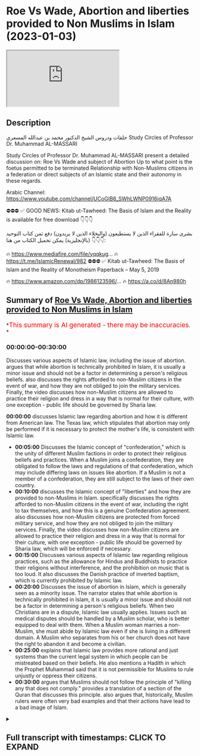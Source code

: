 # Roe Vs Wade, Abortion and liberties provided to Non Muslims in Islam (2023-01-03)

<iframe loading='lazy' allow='autoplay' src='https://www.youtube.com/embed/ExrE8ICNhSE'></iframe>

## Description

حلقات ودروس الشيخ الدكتور محمد بن عبدالله المسعري
Study Circles of Professor Dr. Muhammad AL-MASSARI

Study Circles of Professor Dr. Muhammad AL-MASSARI present a detailed discussion on:
Roe Vs Wade and subject of Abortion
Up to what point is the foetus permitted to be terminated
Relationship with Non-Muslims citizens in a federation or direct subjects of an Islamic state and their autonomy in these regards.

Arabic Channel:
<https://www.youtube.com/channel/UCoGIB6_SWhLWNP0916iqA7A>

⛔️⛔️⛔️
✅ GOOD NEWS: Kitab ut-Tawheed: The Basis of Islam and the Reality is available for free download  👇👇👇

بشرى سارة للفقراء الذين لا يستطيعون (والبخلاء الذين لا يريدون) دفع ثمن كتاب التوحيد (بالإنجليزية)
يمكن تحمبل الكتاب من هنا 👇👇👇:

🔥 <https://www.mediafire.com/file/yqqkug>...
🔥 <https://t.me/IslamicRenewal/982>
⛔️⛔️⛔️
✅ Kitab ut-Tawheed: The Basis of Islam and the Reality of Monotheism Paperback – May 5, 2019

🔥 <https://www.amazon.com/dp/1986123596/>...
🔥 <https://a.co/d/8An980h>

## Summary of [Roe Vs Wade, Abortion and liberties provided to Non Muslims in Islam](https://www.youtube.com/watch?v=ExrE8ICNhSE)

\*<span style="color:red; font-size:125%">This summary is AI generated - there may be inaccuracies</span>. \*

### <a onclick="modifyYTiframeseektime('0')">00:00:00-00:30:00</a>

Discusses various aspects of Islamic law, including the issue of abortion.  argues that while abortion is technically prohibited in Islam, it is usually a minor issue and should not be a factor in determining a person's religious beliefs.  also discusses the rights afforded to non-Muslim citizens in the event of war, and how they are not obliged to join the military services. Finally, the video discusses how non-Muslim citizens are allowed to practice their religion and dress in a way that is normal for their culture, with one exception - public life should be governed by Sharia law.

**<a onclick="modifyYTiframeseektime('0')">00:00:00</a>** discusses Islamic law regarding abortion and how it is different from American law. The Texas law, which stipulates that abortion may only be performed if it is necessary to protect the mother's life, is consistent with Islamic law.

*   **<a onclick="modifyYTiframeseektime('300')">00:05:00</a>** Discusses the Islamic concept of "confederation," which is the unity of different Muslim factions in order to protect their religious beliefs and practices. When a Muslim joins a confederation, they are obligated to follow the laws and regulations of that confederation, which may include differing laws on issues like abortion. If a Muslim is not a member of a confederation, they are still subject to the laws of their own country.
*   **<a onclick="modifyYTiframeseektime('600')">00:10:00</a>** discusses the Islamic concept of "liberties" and how they are provided to non-Muslims in Islam.  specifically discusses the rights afforded to non-Muslim citizens in the event of war, including the right to tax themselves, and how this is a genuine Confederation agreement.  also discusses how non-Muslim citizens are protected from forced military service, and how they are not obliged to join the military services. Finally, the video discusses how non-Muslim citizens are allowed to practice their religion and dress in a way that is normal for their culture, with one exception - public life should be governed by Sharia law, which will be enforced if necessary.
*   **<a onclick="modifyYTiframeseektime('900')">00:15:00</a>** Discusses various aspects of Islamic law regarding religious practices, such as the allowance for Hindus and Buddhists to practice their religions without interference, and the prohibition on music that is too loud. It also discusses the Danish practice of inverted baptism, which is currently prohibited by Islamic law.
*   **<a onclick="modifyYTiframeseektime('1200')">00:20:00</a>** Discusses the issue of abortion in Islam, which is generally seen as a minority issue. The narrator states that while abortion is technically prohibited in Islam, it is usually a minor issue and should not be a factor in determining a person's religious beliefs. When two Christians are in a dispute, Islamic law usually applies. Issues such as medical disputes should be handled by a Muslim scholar, who is better equipped to deal with them. When a Muslim woman marries a non-Muslim, she must abide by Islamic law even if she is living in a different domain. A Muslim who separates from his or her church does not have the right to abandon it and become a civilian.
*   **<a onclick="modifyYTiframeseektime('1500')">00:25:00</a>** explains that Islamic law provides more rational and just systems than the current legal system in which people can be mistreated based on their beliefs. He also mentions a Hadith in which the Prophet Muhammad said that it is not permissible for Muslims to rule unjustly or oppress their citizens.
*   **<a onclick="modifyYTiframeseektime('1800')">00:30:00</a>** argues that Muslims should not follow the principle of "killing any that does not comply."  provides a translation of a section of the Quran that discusses this principle.  also argues that, historically, Muslim rulers were often very bad examples and that their actions have lead to a bad image of Islam.

<details><summary><h2>Full transcript with timestamps: CLICK TO EXPAND</h2></summary>

<a onclick="modifyYTiframeseektime('0')">0:00:00</a> Music\ <a onclick="modifyYTiframeseektime('2')">0:00:02</a> foreign\ <a onclick="modifyYTiframeseektime('6')">0:00:06</a> Music\ <a onclick="modifyYTiframeseektime('24')">0:00:24</a> thing around abortion and in America\ <a onclick="modifyYTiframeseektime('27')">0:00:27</a> some states have kind of like where\ <a onclick="modifyYTiframeseektime('29')">0:00:29</a> where some states have bad abortion they\ <a onclick="modifyYTiframeseektime('31')">0:00:31</a> allow people to travel to other states\ <a onclick="modifyYTiframeseektime('33')">0:00:33</a> to get the abortion they've blocked that\ <a onclick="modifyYTiframeseektime('35')">0:00:35</a> now and then that's triggered some kind\ <a onclick="modifyYTiframeseektime('37')">0:00:37</a> of discussion so it's one person I can't\ <a onclick="modifyYTiframeseektime('39')">0:00:39</a> remember the name what some female\ <a onclick="modifyYTiframeseektime('40')">0:00:40</a> scholar was made a tweet about it and\ <a onclick="modifyYTiframeseektime('43')">0:00:43</a> then one of these jobs started\ <a onclick="modifyYTiframeseektime('44')">0:00:44</a> commenting you know like\ <a onclick="modifyYTiframeseektime('46')">0:00:46</a> it's basically yeah\ <a onclick="modifyYTiframeseektime('49')">0:00:49</a> well you know they have no guidance so\ <a onclick="modifyYTiframeseektime('52')">0:00:52</a> they they will go back and forth without\ <a onclick="modifyYTiframeseektime('54')">0:00:54</a> any any clear guidance but we have the\ <a onclick="modifyYTiframeseektime('56')">0:00:56</a> clear guidance is that obviously\ <a onclick="modifyYTiframeseektime('59')">0:00:59</a> about the flowing the spirit and 40 41\ <a onclick="modifyYTiframeseektime('63')">0:01:03</a> 42 regarding also values of 40 40 40 is\ <a onclick="modifyYTiframeseektime('66')">0:01:06</a> as faulty it's not correct Hadith but\ <a onclick="modifyYTiframeseektime('70')">0:01:10</a> through the tools is more selected the\ <a onclick="modifyYTiframeseektime('71')">0:01:11</a> narrator did not memorize properly so\ <a onclick="modifyYTiframeseektime('73')">0:01:13</a> it's 40 41 42 six weeks exactly like\ <a onclick="modifyYTiframeseektime('76')">0:01:16</a> what Texas has and this fits well with\ <a onclick="modifyYTiframeseektime('79')">0:01:19</a> the with the Texas analysis based on the\ <a onclick="modifyYTiframeseektime('83')">0:01:23</a> beginning of the heartbeat\ <a onclick="modifyYTiframeseektime('84')">0:01:24</a> and this example it is a protected life\ <a onclick="modifyYTiframeseektime('87')">0:01:27</a> and that cannot be aborted except in the\ <a onclick="modifyYTiframeseektime('89')">0:01:29</a> case of necessity\ <a onclick="modifyYTiframeseektime('91')">0:01:31</a> so that's it\ <a onclick="modifyYTiframeseektime('92')">0:01:32</a> so the Texas law seems to be very\ <a onclick="modifyYTiframeseektime('95')">0:01:35</a> consistent\ <a onclick="modifyYTiframeseektime('97')">0:01:37</a> and but the the guys there go by by\ <a onclick="modifyYTiframeseektime('100')">0:01:40</a> medical\ <a onclick="modifyYTiframeseektime('101')">0:01:41</a> issues philosophical issues which are\ <a onclick="modifyYTiframeseektime('104')">0:01:44</a> not Qatari we go alhamdulillah by the\ <a onclick="modifyYTiframeseektime('106')">0:01:46</a> Hadith which is\ <a onclick="modifyYTiframeseektime('108')">0:01:48</a> yeah that's it so somebody was to object\ <a onclick="modifyYTiframeseektime('111')">0:01:51</a> to for example in this law itself which\ <a onclick="modifyYTiframeseektime('114')">0:01:54</a> so if the Texas law stipulates six wings\ <a onclick="modifyYTiframeseektime('117')">0:01:57</a> yeah and then somebody says no it's just\ <a onclick="modifyYTiframeseektime('119')">0:01:59</a> blank it's a woman's choice at whatever\ <a onclick="modifyYTiframeseektime('121')">0:02:01</a> Point she decides to terminate that's\ <a onclick="modifyYTiframeseektime('122')">0:02:02</a> obviously if someone endorses other than\ <a onclick="modifyYTiframeseektime('124')">0:02:04</a> our Viewpoint then that's obviously very\ <a onclick="modifyYTiframeseektime('127')">0:02:07</a> very dangerous yeah so that's just it's\ <a onclick="modifyYTiframeseektime('130')">0:02:10</a> very clear that it's that's uh they are\ <a onclick="modifyYTiframeseektime('132')">0:02:12</a> not aware of what Hadith and about the\ <a onclick="modifyYTiframeseektime('134')">0:02:14</a> they should block the spirit that's not\ <a onclick="modifyYTiframeseektime('136')">0:02:16</a> by the conception the conception is just\ <a onclick="modifyYTiframeseektime('138')">0:02:18</a> as as it hasn't said is a part of them\ <a onclick="modifyYTiframeseektime('141')">0:02:21</a> and also the humble and most Scholars\ <a onclick="modifyYTiframeseektime('142')">0:02:22</a> it's about a woman's body it's like a\ <a onclick="modifyYTiframeseektime('145')">0:02:25</a> dumbbell she can't get rid of it until\ <a onclick="modifyYTiframeseektime('146')">0:02:26</a> 42. days that's six weeks\ <a onclick="modifyYTiframeseektime('150')">0:02:30</a> so that's correct after that it's a new\ <a onclick="modifyYTiframeseektime('152')">0:02:32</a> life there's there is no issue uh no\ <a onclick="modifyYTiframeseektime('157')">0:02:37</a> issue about that only to save the mother\ <a onclick="modifyYTiframeseektime('159')">0:02:39</a> it's permissible because in other life\ <a onclick="modifyYTiframeseektime('160')">0:02:40</a> is not say the primary one cannot you\ <a onclick="modifyYTiframeseektime('162')">0:02:42</a> cannot you cannot keep the branch and\ <a onclick="modifyYTiframeseektime('164')">0:02:44</a> cut the stem that's not possible so if\ <a onclick="modifyYTiframeseektime('167')">0:02:47</a> that woman's life is in nature that it\ <a onclick="modifyYTiframeseektime('168')">0:02:48</a> can be done and the other the usual\ <a onclick="modifyYTiframeseektime('171')">0:02:51</a> argument that the case of Raven so in\ <a onclick="modifyYTiframeseektime('172')">0:02:52</a> case where it was very clear in case of\ <a onclick="modifyYTiframeseektime('174')">0:02:54</a> any rail then uh within the sixth week\ <a onclick="modifyYTiframeseektime('177')">0:02:57</a> there's no excuse uh other cases\ <a onclick="modifyYTiframeseektime('181')">0:03:01</a> obviously there's no there's no excuse\ <a onclick="modifyYTiframeseektime('184')">0:03:04</a> whatsoever in other cases you would say\ <a onclick="modifyYTiframeseektime('186')">0:03:06</a> that Etc so so the usual arguments are\ <a onclick="modifyYTiframeseektime('189')">0:03:09</a> what are the case over there\ <a onclick="modifyYTiframeseektime('191')">0:03:11</a> the woman does not know the case of\ <a onclick="modifyYTiframeseektime('194')">0:03:14</a> there we have to have checked quickly\ <a onclick="modifyYTiframeseektime('195')">0:03:15</a> that's something that has happened or\ <a onclick="modifyYTiframeseektime('197')">0:03:17</a> didn't happen that's that's very clear\ <a onclick="modifyYTiframeseektime('200')">0:03:20</a> so that's most of the arguments are 40\ <a onclick="modifyYTiframeseektime('202')">0:03:22</a> is just going about our second but for\ <a onclick="modifyYTiframeseektime('205')">0:03:25</a> them it's a the problem for them is they\ <a onclick="modifyYTiframeseektime('207')">0:03:27</a> start fundamentally by by really by by\ <a onclick="modifyYTiframeseektime('210')">0:03:30</a> regarding extramarital relations are\ <a onclick="modifyYTiframeseektime('212')">0:03:32</a> permissible so that that they're stuck\ <a onclick="modifyYTiframeseektime('214')">0:03:34</a> already by stage one stage two will\ <a onclick="modifyYTiframeseektime('217')">0:03:37</a> never work out for them\ <a onclick="modifyYTiframeseektime('218')">0:03:38</a> that's the point\ <a onclick="modifyYTiframeseektime('221')">0:03:41</a> Ah that's all that's\ <a onclick="modifyYTiframeseektime('224')">0:03:44</a> ultimately it's always a discussion\ <a onclick="modifyYTiframeseektime('226')">0:03:46</a> between the conservatives and\ <a onclick="modifyYTiframeseektime('227')">0:03:47</a> secularists so they're not as a state\ <a onclick="modifyYTiframeseektime('229')">0:03:49</a> they don't they don't even play around\ <a onclick="modifyYTiframeseektime('230')">0:03:50</a> there it's almost had an up there or\ <a onclick="modifyYTiframeseektime('232')">0:03:52</a> their identity you're always getting\ <a onclick="modifyYTiframeseektime('233')">0:03:53</a> problem with secularism exactly exactly\ <a onclick="modifyYTiframeseektime('235')">0:03:55</a> that's it so and secular framework it's\ <a onclick="modifyYTiframeseektime('238')">0:03:58</a> it's but the texting obviously I think\ <a onclick="modifyYTiframeseektime('241')">0:04:01</a> they want also by some uh reasonable\ <a onclick="modifyYTiframeseektime('243')">0:04:03</a> medical evaluation and things like that\ <a onclick="modifyYTiframeseektime('246')">0:04:06</a> and they took the the heartbeat start in\ <a onclick="modifyYTiframeseektime('248')">0:04:08</a> the sixth after six weeks so then it is\ <a onclick="modifyYTiframeseektime('251')">0:04:11</a> a it is an entity and a person and so on\ <a onclick="modifyYTiframeseektime('254')">0:04:14</a> here's a question for you no you don't\ <a onclick="modifyYTiframeseektime('257')">0:04:17</a> know how Medina um was effectively a\ <a onclick="modifyYTiframeseektime('259')">0:04:19</a> confederation of States yeah in Islam\ <a onclick="modifyYTiframeseektime('262')">0:04:22</a> say we had a confederation agreement\ <a onclick="modifyYTiframeseektime('265')">0:04:25</a> with another state say America becomes\ <a onclick="modifyYTiframeseektime('267')">0:04:27</a> part of the Confederation and they\ <a onclick="modifyYTiframeseektime('269')">0:04:29</a> decided to say 20 weeks\ <a onclick="modifyYTiframeseektime('272')">0:04:32</a> tradition they have nothing to do with\ <a onclick="modifyYTiframeseektime('274')">0:04:34</a> Islamic law the memorial\ <a onclick="modifyYTiframeseektime('277')">0:04:37</a> the only thing there is that the\ <a onclick="modifyYTiframeseektime('279')">0:04:39</a> finances and the currency should be the\ <a onclick="modifyYTiframeseektime('281')">0:04:41</a> same because this is universal\ <a onclick="modifyYTiframeseektime('284')">0:04:44</a> should be permitted\ <a onclick="modifyYTiframeseektime('286')">0:04:46</a> so so it's an interest because I thought\ <a onclick="modifyYTiframeseektime('288')">0:04:48</a> you know in terms of like protection of\ <a onclick="modifyYTiframeseektime('289')">0:04:49</a> of what is considered to be a being\ <a onclick="modifyYTiframeseektime('291')">0:04:51</a> because you know obviously there's\ <a onclick="modifyYTiframeseektime('292')">0:04:52</a> certain things which have fallen under\ <a onclick="modifyYTiframeseektime('293')">0:04:53</a> the State's region states remix would\ <a onclick="modifyYTiframeseektime('295')">0:04:55</a> fall into you know as expression riba uh\ <a onclick="modifyYTiframeseektime('297')">0:04:57</a> joint economic Affairs in terms of you\ <a onclick="modifyYTiframeseektime('299')">0:04:59</a> know um as yeah if you need to do but\ <a onclick="modifyYTiframeseektime('302')">0:05:02</a> but all these issues related when Life\ <a onclick="modifyYTiframeseektime('304')">0:05:04</a> Starts and so on as you conducted\ <a onclick="modifyYTiframeseektime('306')">0:05:06</a> obviously to metaphysical issues and and\ <a onclick="modifyYTiframeseektime('308')">0:05:08</a> and and philosophical issues especially\ <a onclick="modifyYTiframeseektime('310')">0:05:10</a> for for babies in the womb and so on\ <a onclick="modifyYTiframeseektime('313')">0:05:13</a> that's that's not that we're not talking\ <a onclick="modifyYTiframeseektime('315')">0:05:15</a> about now murder of someone who has been\ <a onclick="modifyYTiframeseektime('317')">0:05:17</a> born and then obviously it's a murder\ <a onclick="modifyYTiframeseektime('318')">0:05:18</a> and then but also\ <a onclick="modifyYTiframeseektime('321')">0:05:21</a> a member of Confederation there if their\ <a onclick="modifyYTiframeseektime('324')">0:05:24</a> religion or their law does not allow\ <a onclick="modifyYTiframeseektime('326')">0:05:26</a> death penalty then they apply that in\ <a onclick="modifyYTiframeseektime('328')">0:05:28</a> their domain\ <a onclick="modifyYTiframeseektime('339')">0:05:39</a> uh usually was excluded because usually\ <a onclick="modifyYTiframeseektime('343')">0:05:43</a> relates to the currency and to Gold and\ <a onclick="modifyYTiframeseektime('345')">0:05:45</a> Silver and other entities and this would\ <a onclick="modifyYTiframeseektime('347')">0:05:47</a> cannot be restricted to the\ <a onclick="modifyYTiframeseektime('349')">0:05:49</a> Confederation even internationally with\ <a onclick="modifyYTiframeseektime('351')">0:05:51</a> other entities you are not allowed to\ <a onclick="modifyYTiframeseektime('353')">0:05:53</a> deal with user anyway\ <a onclick="modifyYTiframeseektime('354')">0:05:54</a> but because they are not under your\ <a onclick="modifyYTiframeseektime('356')">0:05:56</a> power we cannot educate anything or do\ <a onclick="modifyYTiframeseektime('358')">0:05:58</a> anything but if someone is a member of\ <a onclick="modifyYTiframeseektime('359')">0:05:59</a> Confederation he has to comply with that\ <a onclick="modifyYTiframeseektime('361')">0:06:01</a> also the other compliance that you\ <a onclick="modifyYTiframeseektime('363')">0:06:03</a> cannot have any other they cannot be a\ <a onclick="modifyYTiframeseektime('366')">0:06:06</a> member of NATO or alliance with a\ <a onclick="modifyYTiframeseektime('368')">0:06:08</a> non-islamic entity industry that's\ <a onclick="modifyYTiframeseektime('369')">0:06:09</a> excluded by by definition of\ <a onclick="modifyYTiframeseektime('371')">0:06:11</a> confederation so that's only what is\ <a onclick="modifyYTiframeseektime('373')">0:06:13</a> dictated by necessity or the definition\ <a onclick="modifyYTiframeseektime('375')">0:06:15</a> of Confederation otherwise the religion\ <a onclick="modifyYTiframeseektime('377')">0:06:17</a> there is that everything is completely\ <a onclick="modifyYTiframeseektime('379')">0:06:19</a> independent say there were no muslim\ <a onclick="modifyYTiframeseektime('381')">0:06:21</a> cities of the Islamic State as well with\ <a onclick="modifyYTiframeseektime('383')">0:06:23</a> the protection of their religion also\ <a onclick="modifyYTiframeseektime('385')">0:06:25</a> extend to this this area\ <a onclick="modifyYTiframeseektime('387')">0:06:27</a> uh it's me it's me it's me it has to be\ <a onclick="modifyYTiframeseektime('390')">0:06:30</a> analyzed if if it can be if there can be\ <a onclick="modifyYTiframeseektime('393')">0:06:33</a> if it can be individualized but if not\ <a onclick="modifyYTiframeseektime('394')">0:06:34</a> it realized that we extend to them as a\ <a onclick="modifyYTiframeseektime('397')">0:06:37</a> community if they have their own\ <a onclick="modifyYTiframeseektime('398')">0:06:38</a> separate community and and legislation\ <a onclick="modifyYTiframeseektime('400')">0:06:40</a> and things like that even if they are\ <a onclick="modifyYTiframeseektime('402')">0:06:42</a> scattered inside islamics that maybe\ <a onclick="modifyYTiframeseektime('403')">0:06:43</a> belong to our community\ <a onclick="modifyYTiframeseektime('404')">0:06:44</a> and so on obviously it can be\ <a onclick="modifyYTiframeseektime('406')">0:06:46</a> individualized so they can have their\ <a onclick="modifyYTiframeseektime('408')">0:06:48</a> own marital law and and\ <a onclick="modifyYTiframeseektime('411')">0:06:51</a> their dispute will be settled by\ <a onclick="modifyYTiframeseektime('413')">0:06:53</a> themselves for example or in time of\ <a onclick="modifyYTiframeseektime('416')">0:06:56</a> Adam one Muslim young man fornicated\ <a onclick="modifyYTiframeseektime('419')">0:06:59</a> with a Christian girl\ <a onclick="modifyYTiframeseektime('421')">0:07:01</a> so they were they were following things\ <a onclick="modifyYTiframeseektime('423')">0:07:03</a> right there so they usually I think that\ <a onclick="modifyYTiframeseektime('424')">0:07:04</a> I would ever thought about him to be\ <a onclick="modifyYTiframeseektime('426')">0:07:06</a> flow with 100 and send and said give\ <a onclick="modifyYTiframeseektime('429')">0:07:09</a> that they give the girl to her people to\ <a onclick="modifyYTiframeseektime('430')">0:07:10</a> do whatever they want with her it's not\ <a onclick="modifyYTiframeseektime('433')">0:07:13</a> a lot of Affairs\ <a onclick="modifyYTiframeseektime('435')">0:07:15</a> she's not she is not and I think this\ <a onclick="modifyYTiframeseektime('438')">0:07:18</a> decision is correct\ <a onclick="modifyYTiframeseektime('442')">0:07:22</a> because the the flogging is is only for\ <a onclick="modifyYTiframeseektime('445')">0:07:25</a> those who believe uh Zina is Haram and\ <a onclick="modifyYTiframeseektime('448')">0:07:28</a> for Muslims is because it's part of\ <a onclick="modifyYTiframeseektime('451')">0:07:31</a> their of the Islamic belief and\ <a onclick="modifyYTiframeseektime('453')">0:07:33</a> commitment it's connected to belief\ <a onclick="modifyYTiframeseektime('456')">0:07:36</a> I don't know it's interesting because\ <a onclick="modifyYTiframeseektime('457')">0:07:37</a> they're having this entire contention\ <a onclick="modifyYTiframeseektime('459')">0:07:39</a> because you've got one batch who are\ <a onclick="modifyYTiframeseektime('461')">0:07:41</a> secular and one battery on if anything\ <a onclick="modifyYTiframeseektime('462')">0:07:42</a> is long as a state would effectively\ <a onclick="modifyYTiframeseektime('465')">0:07:45</a> resolve this entire problem there\ <a onclick="modifyYTiframeseektime('467')">0:07:47</a> because if you if somebody adjudicates\ <a onclick="modifyYTiframeseektime('469')">0:07:49</a> that it's fine then the state will say\ <a onclick="modifyYTiframeseektime('471')">0:07:51</a> okay go for it yeah\ <a onclick="modifyYTiframeseektime('473')">0:07:53</a> they belong to another agent they cannot\ <a onclick="modifyYTiframeseektime('476')">0:07:56</a> be a Muslim because they don't have\ <a onclick="modifyYTiframeseektime('477')">0:07:57</a> they're not Muslim I mean so the state\ <a onclick="modifyYTiframeseektime('479')">0:07:59</a> is based on nationality if you are the\ <a onclick="modifyYTiframeseektime('481')">0:08:01</a> citizen of Texas finish then all things\ <a onclick="modifyYTiframeseektime('483')">0:08:03</a> can apply to you they will not exclude\ <a onclick="modifyYTiframeseektime('485')">0:08:05</a> you because you are a Muslim or a\ <a onclick="modifyYTiframeseektime('486')">0:08:06</a> Christian the system is different from\ <a onclick="modifyYTiframeseektime('488')">0:08:08</a> them it's different there is not a\ <a onclick="modifyYTiframeseektime('490')">0:08:10</a> communal system it's a it's a state\ <a onclick="modifyYTiframeseektime('492')">0:08:12</a> synthesis to express it in in a harsh\ <a onclick="modifyYTiframeseektime('496')">0:08:16</a> language the state is is God it's a\ <a onclick="modifyYTiframeseektime('499')">0:08:19</a> Divine being\ <a onclick="modifyYTiframeseektime('500')">0:08:20</a> the state is a Divinity has arrived from\ <a onclick="modifyYTiframeseektime('502')">0:08:22</a> an acting laws the Islamic is not like\ <a onclick="modifyYTiframeseektime('504')">0:08:24</a> that\ <a onclick="modifyYTiframeseektime('506')">0:08:26</a> says it's not credibility the state\ <a onclick="modifyYTiframeseektime('508')">0:08:28</a> adopts from the Revelation and the\ <a onclick="modifyYTiframeseektime('510')">0:08:30</a> Revelation says other people of the\ <a onclick="modifyYTiframeseektime('512')">0:08:32</a> religion there's no company anything\ <a onclick="modifyYTiframeseektime('513')">0:08:33</a> related to the religion\ <a onclick="modifyYTiframeseektime('515')">0:08:35</a> you can't interfere\ <a onclick="modifyYTiframeseektime('517')">0:08:37</a> but only a few things will accept exempt\ <a onclick="modifyYTiframeseektime('521')">0:08:41</a> by by by cliche injection like the\ <a onclick="modifyYTiframeseektime('523')">0:08:43</a> Treaty of najaran exclusion of usury but\ <a onclick="modifyYTiframeseektime('526')">0:08:46</a> that was not they were in the sacrify it\ <a onclick="modifyYTiframeseektime('528')">0:08:48</a> but when Nigerian joined later obviously\ <a onclick="modifyYTiframeseektime('531')">0:08:51</a> the Jews disappeared from Madina so\ <a onclick="modifyYTiframeseektime('532')">0:08:52</a> there was no Confederation but danger\ <a onclick="modifyYTiframeseektime('534')">0:08:54</a> and joined with a similar condition and\ <a onclick="modifyYTiframeseektime('536')">0:08:56</a> same stimulation like this with the\ <a onclick="modifyYTiframeseektime('538')">0:08:58</a> exception of the exclusion of usury\ <a onclick="modifyYTiframeseektime('541')">0:09:01</a> that's number one whole other things\ <a onclick="modifyYTiframeseektime('542')">0:09:02</a> like what does Confederation means there\ <a onclick="modifyYTiframeseektime('544')">0:09:04</a> are no alliance with the Enemy not not\ <a onclick="modifyYTiframeseektime('547')">0:09:07</a> going in a battle campaign with those\ <a onclick="modifyYTiframeseektime('549')">0:09:09</a> permission of the Central State of the\ <a onclick="modifyYTiframeseektime('552')">0:09:12</a> Prophet as a head of Center that's clear\ <a onclick="modifyYTiframeseektime('554')">0:09:14</a> that's the definition of Confederation\ <a onclick="modifyYTiframeseektime('555')">0:09:15</a> otherwise another congratulation that's\ <a onclick="modifyYTiframeseektime('557')">0:09:17</a> nothing\ <a onclick="modifyYTiframeseektime('559')">0:09:19</a> so so just the thing about najron an\ <a onclick="modifyYTiframeseektime('561')">0:09:21</a> exclusion of the river so they were\ <a onclick="modifyYTiframeseektime('563')">0:09:23</a> permitted to commit continue with River\ <a onclick="modifyYTiframeseektime('565')">0:09:25</a> within their own domain no no inside the\ <a onclick="modifyYTiframeseektime('567')">0:09:27</a> domain\ <a onclick="modifyYTiframeseektime('569')">0:09:29</a> Music\ <a onclick="modifyYTiframeseektime('614')">0:10:14</a> will fight for them in the case of War\ <a onclick="modifyYTiframeseektime('616')">0:10:16</a> that's the reason for these taxes\ <a onclick="modifyYTiframeseektime('619')">0:10:19</a> that's all and it was calculated foreign\ <a onclick="modifyYTiframeseektime('622')">0:10:22</a> for the whole nation as a total and not\ <a onclick="modifyYTiframeseektime('624')">0:10:24</a> for every single person\ <a onclick="modifyYTiframeseektime('626')">0:10:26</a> so it's genuine Confederation agreement\ <a onclick="modifyYTiframeseektime('629')">0:10:29</a> the same of the Jews but with this two\ <a onclick="modifyYTiframeseektime('632')">0:10:32</a> additional things that that the central\ <a onclick="modifyYTiframeseektime('634')">0:10:34</a> entity can live your money that was not\ <a onclick="modifyYTiframeseektime('636')">0:10:36</a> injunctioned yet in the third year of\ <a onclick="modifyYTiframeseektime('638')">0:10:38</a> Barbara and Medina and as a sahiba uh\ <a onclick="modifyYTiframeseektime('642')">0:10:42</a> and uh and the exclusion of usually\ <a onclick="modifyYTiframeseektime('646')">0:10:46</a> inside their domain as the thing said\ <a onclick="modifyYTiframeseektime('647')">0:10:47</a> there's crosses their religion\ <a onclick="modifyYTiframeseektime('649')">0:10:49</a> everything is protected\ <a onclick="modifyYTiframeseektime('652')">0:10:52</a> absolutely Liberties and that they are\ <a onclick="modifyYTiframeseektime('655')">0:10:55</a> also they are as clearly stated that\ <a onclick="modifyYTiframeseektime('657')">0:10:57</a> they cannot be forced to be militarized\ <a onclick="modifyYTiframeseektime('659')">0:10:59</a> they cannot be uh they cannot be ordered\ <a onclick="modifyYTiframeseektime('661')">0:11:01</a> to join their military they can't join\ <a onclick="modifyYTiframeseektime('663')">0:11:03</a> if they wish but they cannot be all that\ <a onclick="modifyYTiframeseektime('667')">0:11:07</a> because the Jersey are effectively\ <a onclick="modifyYTiframeseektime('668')">0:11:08</a> offsets that responsibility yeah\ <a onclick="modifyYTiframeseektime('672')">0:11:12</a> okay so they are not even obliged to\ <a onclick="modifyYTiframeseektime('674')">0:11:14</a> join the military services there's\ <a onclick="modifyYTiframeseektime('676')">0:11:16</a> normally there's a service for them\ <a onclick="modifyYTiframeseektime('677')">0:11:17</a> whatsoever they cannot be forced to that\ <a onclick="modifyYTiframeseektime('679')">0:11:19</a> if they want to join they will come and\ <a onclick="modifyYTiframeseektime('681')">0:11:21</a> also they are very acceptable conditions\ <a onclick="modifyYTiframeseektime('683')">0:11:23</a> and uh and the usual conditions apply\ <a onclick="modifyYTiframeseektime('687')">0:11:27</a> Etc that's something yes\ <a onclick="modifyYTiframeseektime('688')">0:11:28</a> so so that's this one\ <a onclick="modifyYTiframeseektime('690')">0:11:30</a> or anything else no issue there and\ <a onclick="modifyYTiframeseektime('693')">0:11:33</a> clearly the fact that that some some\ <a onclick="modifyYTiframeseektime('696')">0:11:36</a> people collected the collected even part\ <a onclick="modifyYTiframeseektime('698')">0:11:38</a> of the attacks of the ocean the that's\ <a onclick="modifyYTiframeseektime('701')">0:11:41</a> that's not\ <a onclick="modifyYTiframeseektime('704')">0:11:44</a> Energizer was a treaty similar to this\ <a onclick="modifyYTiframeseektime('706')">0:11:46</a> one we don't have details of the city\ <a onclick="modifyYTiframeseektime('708')">0:11:48</a> but clearly we can conclude from the\ <a onclick="modifyYTiframeseektime('709')">0:11:49</a> narration that at the time of honor and\ <a onclick="modifyYTiframeseektime('711')">0:11:51</a> also in the time of value I have\ <a onclick="modifyYTiframeseektime('713')">0:11:53</a> generation value I don't have the I had\ <a onclick="modifyYTiframeseektime('715')">0:11:55</a> I had once the national one but I\ <a onclick="modifyYTiframeseektime('717')">0:11:57</a> misplaced it but everybody I have I\ <a onclick="modifyYTiframeseektime('719')">0:11:59</a> can't publicize anymore with one who\ <a onclick="modifyYTiframeseektime('720')">0:12:00</a> wants this now uh that um uh someone\ <a onclick="modifyYTiframeseektime('725')">0:12:05</a> collected the the governor their their\ <a onclick="modifyYTiframeseektime('728')">0:12:08</a> own local government handed a portion of\ <a onclick="modifyYTiframeseektime('731')">0:12:11</a> the of the taxi levered on prostitutes\ <a onclick="modifyYTiframeseektime('734')">0:12:14</a> meaning they they have they have\ <a onclick="modifyYTiframeseektime('735')">0:12:15</a> brothers there the original products\ <a onclick="modifyYTiframeseektime('737')">0:12:17</a> with the taxation exactly like in\ <a onclick="modifyYTiframeseektime('739')">0:12:19</a> Holland or something like that now\ <a onclick="modifyYTiframeseektime('749')">0:12:29</a> or something like that\ <a onclick="modifyYTiframeseektime('751')">0:12:31</a> actually they were doing that and nobody\ <a onclick="modifyYTiframeseektime('753')">0:12:33</a> was objective it's part of the treaty\ <a onclick="modifyYTiframeseektime('756')">0:12:36</a> and the domain so that was not excluded\ <a onclick="modifyYTiframeseektime('758')">0:12:38</a> neither energy\ <a onclick="modifyYTiframeseektime('761')">0:12:41</a> if their religion and their system\ <a onclick="modifyYTiframeseektime('763')">0:12:43</a> allows that in their domain they can't\ <a onclick="modifyYTiframeseektime('765')">0:12:45</a> do it\ <a onclick="modifyYTiframeseektime('767')">0:12:47</a> they can have their own result if you\ <a onclick="modifyYTiframeseektime('769')">0:12:49</a> have Etc all usually how severe and\ <a onclick="modifyYTiframeseektime('772')">0:12:52</a> important user is\ <a onclick="modifyYTiframeseektime('774')">0:12:54</a> absolutely absolutely dominant almost\ <a onclick="modifyYTiframeseektime('778')">0:12:58</a> any other legislation related to the\ <a onclick="modifyYTiframeseektime('781')">0:13:01</a> public life in Islam almost\ <a onclick="modifyYTiframeseektime('784')">0:13:04</a> uh there's another one point to register\ <a onclick="modifyYTiframeseektime('786')">0:13:06</a> is that that complete nakedness is not\ <a onclick="modifyYTiframeseektime('790')">0:13:10</a> permitted in public life\ <a onclick="modifyYTiframeseektime('792')">0:13:12</a> that's based on the Aya and sort of and\ <a onclick="modifyYTiframeseektime('794')">0:13:14</a> the announcement that no no no no Arya\ <a onclick="modifyYTiframeseektime('799')">0:13:19</a> no naked person would be allowed to\ <a onclick="modifyYTiframeseektime('801')">0:13:21</a> circum believe the Kaaba when he said\ <a onclick="modifyYTiframeseektime('806')">0:13:26</a> although there was some political as\ <a onclick="modifyYTiframeseektime('808')">0:13:28</a> part of their team so this is excluded\ <a onclick="modifyYTiframeseektime('809')">0:13:29</a> from no kombucha religion okay okay but\ <a onclick="modifyYTiframeseektime('812')">0:13:32</a> in public life also complete if you are\ <a onclick="modifyYTiframeseektime('814')">0:13:34</a> a Muslim at the time obviously normal to\ <a onclick="modifyYTiframeseektime('817')">0:13:37</a> the government because it's in a public\ <a onclick="modifyYTiframeseektime('819')">0:13:39</a> life and you can and also the iron total\ <a onclick="modifyYTiframeseektime('821')">0:13:41</a> office at least to mankind\ <a onclick="modifyYTiframeseektime('824')">0:13:44</a> mankind will not listen except the\ <a onclick="modifyYTiframeseektime('826')">0:13:46</a> Believers was a Believer make it so\ <a onclick="modifyYTiframeseektime('828')">0:13:48</a> enforce it in public and that's exactly\ <a onclick="modifyYTiframeseektime('830')">0:13:50</a> what the prophet did because\ <a onclick="modifyYTiframeseektime('832')">0:13:52</a> no one would be allowed to circumvent\ <a onclick="modifyYTiframeseektime('835')">0:13:55</a> the Kaaba and naked communicate and the\ <a onclick="modifyYTiframeseektime('837')">0:13:57</a> details of that is\ <a onclick="modifyYTiframeseektime('839')">0:13:59</a> and so on so complete nakedness for men\ <a onclick="modifyYTiframeseektime('842')">0:14:02</a> and anything like like\ <a onclick="modifyYTiframeseektime('845')">0:14:05</a> uh almost naked like uh like a Brazilian\ <a onclick="modifyYTiframeseektime('848')">0:14:08</a> bikini for a woman is not allowed in\ <a onclick="modifyYTiframeseektime('851')">0:14:11</a> public life in open life in private you\ <a onclick="modifyYTiframeseektime('854')">0:14:14</a> can't go next to your house as much as\ <a onclick="modifyYTiframeseektime('855')">0:14:15</a> you're like nobody is discussing the\ <a onclick="modifyYTiframeseektime('857')">0:14:17</a> other day so you cannot so if someone\ <a onclick="modifyYTiframeseektime('859')">0:14:19</a> like for example some some some or some\ <a onclick="modifyYTiframeseektime('862')">0:14:22</a> Monk monk School monk or some Indian I\ <a onclick="modifyYTiframeseektime('867')">0:14:27</a> think religions or the genes\ <a onclick="modifyYTiframeseektime('869')">0:14:29</a> they're amongst\ <a onclick="modifyYTiframeseektime('871')">0:14:31</a> the street that should be prevented\ <a onclick="modifyYTiframeseektime('874')">0:14:34</a> there would be they will be forced to\ <a onclick="modifyYTiframeseektime('876')">0:14:36</a> pay a fine and will be opposed to wear\ <a onclick="modifyYTiframeseektime('879')">0:14:39</a> at least something like like a small\ <a onclick="modifyYTiframeseektime('881')">0:14:41</a> knicker for men for women a little bit\ <a onclick="modifyYTiframeseektime('883')">0:14:43</a> more something like a short\ <a onclick="modifyYTiframeseektime('886')">0:14:46</a> but otherwise that's all\ <a onclick="modifyYTiframeseektime('888')">0:14:48</a> in public life an exclusion of\ <a onclick="modifyYTiframeseektime('891')">0:14:51</a> non-compatient religion\ <a onclick="modifyYTiframeseektime('893')">0:14:53</a> that's that's the one exception\ <a onclick="modifyYTiframeseektime('896')">0:14:56</a> and the other exception is usually even\ <a onclick="modifyYTiframeseektime('898')">0:14:58</a> if your religion pyramids usually that's\ <a onclick="modifyYTiframeseektime('900')">0:15:00</a> that's part that's related to the public\ <a onclick="modifyYTiframeseektime('902')">0:15:02</a> order and the public finances so it has\ <a onclick="modifyYTiframeseektime('905')">0:15:05</a> to be excluded by the Nigerian uh\ <a onclick="modifyYTiframeseektime('909')">0:15:09</a> uh treaty\ <a onclick="modifyYTiframeseektime('912')">0:15:12</a> that's as far as I remember these are\ <a onclick="modifyYTiframeseektime('913')">0:15:13</a> only two things include anything else\ <a onclick="modifyYTiframeseektime('915')">0:15:15</a> not\ <a onclick="modifyYTiframeseektime('917')">0:15:17</a> not we cannot probably cannot private\ <a onclick="modifyYTiframeseektime('919')">0:15:19</a> for sessions they can take their idols\ <a onclick="modifyYTiframeseektime('921')">0:15:21</a> and go around go to the jungles and do\ <a onclick="modifyYTiframeseektime('924')">0:15:24</a> garnish immersion perfectly fine no\ <a onclick="modifyYTiframeseektime('927')">0:15:27</a> problem they can do let them do it\ <a onclick="modifyYTiframeseektime('929')">0:15:29</a> nobody should interfere with that\ <a onclick="modifyYTiframeseektime('932')">0:15:32</a> unless some issues with public order\ <a onclick="modifyYTiframeseektime('934')">0:15:34</a> like for example if they have if they\ <a onclick="modifyYTiframeseektime('936')">0:15:36</a> have like a procession or something then\ <a onclick="modifyYTiframeseektime('938')">0:15:38</a> they have to arrange you the police so\ <a onclick="modifyYTiframeseektime('940')">0:15:40</a> that there will be no traffic problems\ <a onclick="modifyYTiframeseektime('942')">0:15:42</a> at all like a demonstration you have to\ <a onclick="modifyYTiframeseektime('944')">0:15:44</a> register by the police so yeah so that\ <a onclick="modifyYTiframeseektime('946')">0:15:46</a> there will be no issues in the traffic\ <a onclick="modifyYTiframeseektime('947')">0:15:47</a> no blocking of streets related to the\ <a onclick="modifyYTiframeseektime('950')">0:15:50</a> public traffic order exactly like uh if\ <a onclick="modifyYTiframeseektime('954')">0:15:54</a> someone drive drunk you punish him if he\ <a onclick="modifyYTiframeseektime('957')">0:15:57</a> is not a Muslim punish him according to\ <a onclick="modifyYTiframeseektime('958')">0:15:58</a> public order because uh driving while\ <a onclick="modifyYTiframeseektime('961')">0:16:01</a> driving is in danger and other so it's\ <a onclick="modifyYTiframeseektime('962')">0:16:02</a> related to the public security and\ <a onclick="modifyYTiframeseektime('964')">0:16:04</a> public order it's not related\ <a onclick="modifyYTiframeseektime('967')">0:16:07</a> so the penalty would be the penalty we\ <a onclick="modifyYTiframeseektime('969')">0:16:09</a> live within everyone whatever is\ <a onclick="modifyYTiframeseektime('971')">0:16:11</a> religion is if he advice including\ <a onclick="modifyYTiframeseektime('973')">0:16:13</a> having points or removing the or\ <a onclick="modifyYTiframeseektime('976')">0:16:16</a> or canceling the arriving guys or\ <a onclick="modifyYTiframeseektime('979')">0:16:19</a> whatever the the system of the of\ <a onclick="modifyYTiframeseektime('982')">0:16:22</a> driving license dictate\ <a onclick="modifyYTiframeseektime('1003')">0:16:43</a> drums and so on music is fine\ <a onclick="modifyYTiframeseektime('1006')">0:16:46</a> except that the public order May dictate\ <a onclick="modifyYTiframeseektime('1009')">0:16:49</a> that you have to register or inform the\ <a onclick="modifyYTiframeseektime('1010')">0:16:50</a> police so that the road is cleared and\ <a onclick="modifyYTiframeseektime('1012')">0:16:52</a> no no undermining of traffic traffic is\ <a onclick="modifyYTiframeseektime('1015')">0:16:55</a> is done and if they go with music and so\ <a onclick="modifyYTiframeseektime('1019')">0:16:59</a> on the public automatically that the\ <a onclick="modifyYTiframeseektime('1021')">0:17:01</a> sounds sounds\ <a onclick="modifyYTiframeseektime('1023')">0:17:03</a> so it doesn't become painful or\ <a onclick="modifyYTiframeseektime('1025')">0:17:05</a> dangerous for people nearby but this is\ <a onclick="modifyYTiframeseektime('1028')">0:17:08</a> really happening obviously usually the\ <a onclick="modifyYTiframeseektime('1030')">0:17:10</a> sound level is a tolerable usually no\ <a onclick="modifyYTiframeseektime('1033')">0:17:13</a> more than straight noise usually but\ <a onclick="modifyYTiframeseektime('1035')">0:17:15</a> sometimes sometimes they go with huge\ <a onclick="modifyYTiframeseektime('1037')">0:17:17</a> horns and so on that can be prohibited\ <a onclick="modifyYTiframeseektime('1039')">0:17:19</a> because again Public public nuisance and\ <a onclick="modifyYTiframeseektime('1042')">0:17:22</a> public order not because it's an energy\ <a onclick="modifyYTiframeseektime('1044')">0:17:24</a> system they can't hone as many blast as\ <a onclick="modifyYTiframeseektime('1047')">0:17:27</a> many owns as they like as long as it's\ <a onclick="modifyYTiframeseektime('1048')">0:17:28</a> not huge\ <a onclick="modifyYTiframeseektime('1050')">0:17:30</a> slow sufficiently low so it doesn't\ <a onclick="modifyYTiframeseektime('1052')">0:17:32</a> become really Disturbed as a painful\ <a onclick="modifyYTiframeseektime('1054')">0:17:34</a> disturbance\ <a onclick="modifyYTiframeseektime('1055')">0:17:35</a> yeah clear\ <a onclick="modifyYTiframeseektime('1060')">0:17:40</a> yes very clear yeah the limits of clear\ <a onclick="modifyYTiframeseektime('1063')">0:17:43</a> the Quran doesn't have anything to some\ <a onclick="modifyYTiframeseektime('1065')">0:17:45</a> people desire when people start\ <a onclick="modifyYTiframeseektime('1067')">0:17:47</a> speculating that messenger did not leave\ <a onclick="modifyYTiframeseektime('1069')">0:17:49</a> this world until he has clarified all\ <a onclick="modifyYTiframeseektime('1071')">0:17:51</a> these things if you don't know it then\ <a onclick="modifyYTiframeseektime('1073')">0:17:53</a> ask another result I take that to\ <a onclick="modifyYTiframeseektime('1075')">0:17:55</a> selfies and so on if you don't know it\ <a onclick="modifyYTiframeseektime('1077')">0:17:57</a> just shut your mouth that's it\ <a onclick="modifyYTiframeseektime('1083')">0:18:03</a> but permitted by the Islamic law\ <a onclick="modifyYTiframeseektime('1086')">0:18:06</a> so it is not a is that they go with the\ <a onclick="modifyYTiframeseektime('1089')">0:18:09</a> idol around and go do a garnish\ <a onclick="modifyYTiframeseektime('1091')">0:18:11</a> immersion for example under Islamic rule\ <a onclick="modifyYTiframeseektime('1092')">0:18:12</a> in India in the time it was Islamic Road\ <a onclick="modifyYTiframeseektime('1095')">0:18:15</a> even phenomenal one is perfectly\ <a onclick="modifyYTiframeseektime('1097')">0:18:17</a> permissible it's permitted by the\ <a onclick="modifyYTiframeseektime('1098')">0:18:18</a> Islamic laws\ <a onclick="modifyYTiframeseektime('1101')">0:18:21</a> huh was that was that tell me the Danish\ <a onclick="modifyYTiframeseektime('1104')">0:18:24</a> inversion\ <a onclick="modifyYTiframeseektime('1106')">0:18:26</a> no ganish immersion they take garnish\ <a onclick="modifyYTiframeseektime('1109')">0:18:29</a> and go to the river and they message him\ <a onclick="modifyYTiframeseektime('1111')">0:18:31</a> in the world so you know these are oh\ <a onclick="modifyYTiframeseektime('1113')">0:18:33</a> yeah that's one of those that's another\ <a onclick="modifyYTiframeseektime('1114')">0:18:34</a> position once a year but they go in\ <a onclick="modifyYTiframeseektime('1116')">0:18:36</a> position the streets at random times\ <a onclick="modifyYTiframeseektime('1118')">0:18:38</a> nobody knows all of this can be said\ <a onclick="modifyYTiframeseektime('1120')">0:18:40</a> okay people if you want then register\ <a onclick="modifyYTiframeseektime('1122')">0:18:42</a> before that so the street is well\ <a onclick="modifyYTiframeseektime('1124')">0:18:44</a> organized and the police there to to\ <a onclick="modifyYTiframeseektime('1126')">0:18:46</a> make sure that that procession doesn't\ <a onclick="modifyYTiframeseektime('1128')">0:18:48</a> interfere traffic and traffic does not\ <a onclick="modifyYTiframeseektime('1129')">0:18:49</a> interfere procession the same way like\ <a onclick="modifyYTiframeseektime('1131')">0:18:51</a> any demonstration is you have to\ <a onclick="modifyYTiframeseektime('1133')">0:18:53</a> register for just for issues with public\ <a onclick="modifyYTiframeseektime('1135')">0:18:55</a> order\ <a onclick="modifyYTiframeseektime('1137')">0:18:57</a> or if you are going to do a standoff in\ <a onclick="modifyYTiframeseektime('1139')">0:18:59</a> front of an embassy you'll inform them\ <a onclick="modifyYTiframeseektime('1140')">0:19:00</a> before so they can put barriers and so\ <a onclick="modifyYTiframeseektime('1142')">0:19:02</a> on so nobody nobody crosses the\ <a onclick="modifyYTiframeseektime('1144')">0:19:04</a> Diplomatic uh limits and things like\ <a onclick="modifyYTiframeseektime('1146')">0:19:06</a> that and standard things nothing new\ <a onclick="modifyYTiframeseektime('1152')">0:19:12</a> yeah\ <a onclick="modifyYTiframeseektime('1153')">0:19:13</a> but it was explicitly mentioned by by\ <a onclick="modifyYTiframeseektime('1157')">0:19:17</a> the in certain areas of Syria when they\ <a onclick="modifyYTiframeseektime('1159')">0:19:19</a> conquered one of the parts of the\ <a onclick="modifyYTiframeseektime('1161')">0:19:21</a> agreement was when they decided not to\ <a onclick="modifyYTiframeseektime('1164')">0:19:24</a> fight and open the SS it is already just\ <a onclick="modifyYTiframeseektime('1166')">0:19:26</a> one of them that they can't carry the\ <a onclick="modifyYTiframeseektime('1169')">0:19:29</a> the icons of Mariam and so on and do\ <a onclick="modifyYTiframeseektime('1172')">0:19:32</a> procession in the states once or twice a\ <a onclick="modifyYTiframeseektime('1174')">0:19:34</a> year before they have certain days and\ <a onclick="modifyYTiframeseektime('1176')">0:19:36</a> that's part of the treaty there's\ <a onclick="modifyYTiframeseektime('1177')">0:19:37</a> anything that's actually a different I\ <a onclick="modifyYTiframeseektime('1179')">0:19:39</a> have these documents all uh together\ <a onclick="modifyYTiframeseektime('1183')">0:19:43</a> when that is publicized it would be\ <a onclick="modifyYTiframeseektime('1185')">0:19:45</a> clear but it was it's there\ <a onclick="modifyYTiframeseektime('1187')">0:19:47</a> there's some so-called salafi and others\ <a onclick="modifyYTiframeseektime('1189')">0:19:49</a> or some school Jihadi did not read that\ <a onclick="modifyYTiframeseektime('1191')">0:19:51</a> that's it the guilty ones\ <a onclick="modifyYTiframeseektime('1195')">0:19:55</a> they did it the correct way but you did\ <a onclick="modifyYTiframeseektime('1198')">0:19:58</a> not bother reading correctly and\ <a onclick="modifyYTiframeseektime('1199')">0:19:59</a> studying history correctly\ <a onclick="modifyYTiframeseektime('1204')">0:20:04</a> yeah it must be prevented from that or\ <a onclick="modifyYTiframeseektime('1206')">0:20:06</a> this is all that's all uh sign of this\ <a onclick="modifyYTiframeseektime('1210')">0:20:10</a> that they are as you are\ <a onclick="modifyYTiframeseektime('1213')">0:20:13</a> assists they are mentally statistics\ <a onclick="modifyYTiframeseektime('1215')">0:20:15</a> that's it that's all that it proves that\ <a onclick="modifyYTiframeseektime('1218')">0:20:18</a> proves nothing the male claims\ <a onclick="modifyYTiframeseektime('1220')">0:20:20</a> so so that's that's uh that's the one of\ <a onclick="modifyYTiframeseektime('1223')">0:20:23</a> the show of configuration but going back\ <a onclick="modifyYTiframeseektime('1225')">0:20:25</a> to this issue in Islamic domain for\ <a onclick="modifyYTiframeseektime('1227')">0:20:27</a> Muslims the injunction about blowing\ <a onclick="modifyYTiframeseektime('1229')">0:20:29</a> their Spirits also I think other other\ <a onclick="modifyYTiframeseektime('1232')">0:20:32</a> Muslims you will find a very reasonable\ <a onclick="modifyYTiframeseektime('1234')">0:20:34</a> and adopted but\ <a onclick="modifyYTiframeseektime('1235')">0:20:35</a> if I looked otherwise under the land yes\ <a onclick="modifyYTiframeseektime('1240')">0:20:40</a> according to believe that life starts\ <a onclick="modifyYTiframeseektime('1242')">0:20:42</a> with with uh or with uh with the mere\ <a onclick="modifyYTiframeseektime('1246')">0:20:46</a> conception like if that's what the law\ <a onclick="modifyYTiframeseektime('1248')">0:20:48</a> dictate obviously they were prohibit for\ <a onclick="modifyYTiframeseektime('1251')">0:20:51</a> abortion uh uh in their domain and maybe\ <a onclick="modifyYTiframeseektime('1255')">0:20:55</a> there is some said punishment for a\ <a onclick="modifyYTiframeseektime('1256')">0:20:56</a> woman I think\ <a onclick="modifyYTiframeseektime('1257')">0:20:57</a> that's that's nothing can be done about\ <a onclick="modifyYTiframeseektime('1259')">0:20:59</a> that\ <a onclick="modifyYTiframeseektime('1261')">0:21:01</a> the same way that the people of Madan\ <a onclick="modifyYTiframeseektime('1263')">0:21:03</a> had had obviously brothers that they\ <a onclick="modifyYTiframeseektime('1265')">0:21:05</a> were living the the governor was living\ <a onclick="modifyYTiframeseektime('1267')">0:21:07</a> living taxes on these Pursuits that's\ <a onclick="modifyYTiframeseektime('1271')">0:21:11</a> the best system\ <a onclick="modifyYTiframeseektime('1277')">0:21:17</a> good\ <a onclick="modifyYTiframeseektime('1278')">0:21:18</a> because the conversation system is a\ <a onclick="modifyYTiframeseektime('1281')">0:21:21</a> communal system it's called by Community\ <a onclick="modifyYTiframeseektime('1282')">0:21:22</a> for single person scattered there's\ <a onclick="modifyYTiframeseektime('1284')">0:21:24</a> another issue\ <a onclick="modifyYTiframeseektime('1285')">0:21:25</a> has to be studied more thoroughly but\ <a onclick="modifyYTiframeseektime('1287')">0:21:27</a> this is usually a minority issue and I\ <a onclick="modifyYTiframeseektime('1290')">0:21:30</a> never cause any problem even if it's\ <a onclick="modifyYTiframeseektime('1291')">0:21:31</a> money didn't have any problem\ <a onclick="modifyYTiframeseektime('1293')">0:21:33</a> but if there's a interaction between\ <a onclick="modifyYTiframeseektime('1295')">0:21:35</a> Muslim and non-muslim the Islamic law is\ <a onclick="modifyYTiframeseektime('1298')">0:21:38</a> the the one who govern both that\ <a onclick="modifyYTiframeseektime('1300')">0:21:40</a> automatically\ <a onclick="modifyYTiframeseektime('1302')">0:21:42</a> and they know that already interaction\ <a onclick="modifyYTiframeseektime('1304')">0:21:44</a> the business transaction Etc and so on\ <a onclick="modifyYTiframeseektime('1307')">0:21:47</a> like for example the transaction within\ <a onclick="modifyYTiframeseektime('1309')">0:21:49</a> a company in the outside Netherland and\ <a onclick="modifyYTiframeseektime('1311')">0:21:51</a> one in Nigerian excluding usually other\ <a onclick="modifyYTiframeseektime('1313')">0:21:53</a> things and there's a dispute because\ <a onclick="modifyYTiframeseektime('1315')">0:21:55</a> this company is regarded as Islamic\ <a onclick="modifyYTiframeseektime('1317')">0:21:57</a> company in the Islamic community is\ <a onclick="modifyYTiframeseektime('1319')">0:21:59</a> registered in the main domain and the\ <a onclick="modifyYTiframeseektime('1320')">0:22:00</a> one in Netherland they cannot in that\ <a onclick="modifyYTiframeseektime('1322')">0:22:02</a> case\ <a onclick="modifyYTiframeseektime('1323')">0:22:03</a> by by default the the agreement and they\ <a onclick="modifyYTiframeseektime('1326')">0:22:06</a> cannot be agreed that that they were\ <a onclick="modifyYTiframeseektime('1328')">0:22:08</a> referred to a michelani court that's\ <a onclick="modifyYTiframeseektime('1330')">0:22:10</a> excluded because I one party is a Muslim\ <a onclick="modifyYTiframeseektime('1332')">0:22:12</a> they must refer to Islamic and the other\ <a onclick="modifyYTiframeseektime('1335')">0:22:15</a> one otherwise no agreement should be\ <a onclick="modifyYTiframeseektime('1337')">0:22:17</a> concluded but these are very clear\ <a onclick="modifyYTiframeseektime('1339')">0:22:19</a> things\ <a onclick="modifyYTiframeseektime('1341')">0:22:21</a> there's no issue whatsoever there\ <a onclick="modifyYTiframeseektime('1343')">0:22:23</a> it's easy to our age the same with\ <a onclick="modifyYTiframeseektime('1345')">0:22:25</a> single persons the transaction\ <a onclick="modifyYTiframeseektime('1348')">0:22:28</a> in case of marriage obviously\ <a onclick="modifyYTiframeseektime('1350')">0:22:30</a> Muslim woman will not be able to marry\ <a onclick="modifyYTiframeseektime('1353')">0:22:33</a> Cafe vice versa except the exclusion for\ <a onclick="modifyYTiframeseektime('1355')">0:22:35</a> the chest was just men\ <a onclick="modifyYTiframeseektime('1362')">0:22:42</a> and in that case\ <a onclick="modifyYTiframeseektime('1364')">0:22:44</a> that Islamic law applies\ <a onclick="modifyYTiframeseektime('1368')">0:22:48</a> whatever two Christians are the\ <a onclick="modifyYTiframeseektime('1371')">0:22:51</a> having a dispute marital dispute and\ <a onclick="modifyYTiframeseektime('1373')">0:22:53</a> they said that according to the church\ <a onclick="modifyYTiframeseektime('1375')">0:22:55</a> unless one of them prefer to refer to\ <a onclick="modifyYTiframeseektime('1378')">0:22:58</a> Islamic law\ <a onclick="modifyYTiframeseektime('1379')">0:22:59</a> but this has to be conclude object or an\ <a onclick="modifyYTiframeseektime('1381')">0:23:01</a> original contract if they do this for\ <a onclick="modifyYTiframeseektime('1383')">0:23:03</a> example then I have a chance\ <a onclick="modifyYTiframeseektime('1385')">0:23:05</a> and they're just you know only the\ <a onclick="modifyYTiframeseektime('1386')">0:23:06</a> shares of the registration in the\ <a onclick="modifyYTiframeseektime('1388')">0:23:08</a> Islamic States is just only for for\ <a onclick="modifyYTiframeseektime('1389')">0:23:09</a> administrative purposes then the kind of\ <a onclick="modifyYTiframeseektime('1392')">0:23:12</a> the kind of the husband or the wife kind\ <a onclick="modifyYTiframeseektime('1393')">0:23:13</a> of place that comes oh listen oh I refer\ <a onclick="modifyYTiframeseektime('1395')">0:23:15</a> to Islam Club doesn't work this way you\ <a onclick="modifyYTiframeseektime('1397')">0:23:17</a> don't play games\ <a onclick="modifyYTiframeseektime('1398')">0:23:18</a> you stick towards the consistent system\ <a onclick="modifyYTiframeseektime('1406')">0:23:26</a> and Jordan was that was the case and\ <a onclick="modifyYTiframeseektime('1408')">0:23:28</a> sometimes\ <a onclick="modifyYTiframeseektime('1410')">0:23:30</a> some men who wanted to to marry another\ <a onclick="modifyYTiframeseektime('1413')">0:23:33</a> wife or divorce understands like that\ <a onclick="modifyYTiframeseektime('1416')">0:23:36</a> they Embrace Islam because I said that's\ <a onclick="modifyYTiframeseektime('1419')">0:23:39</a> what's clear and they say no no we\ <a onclick="modifyYTiframeseektime('1422')">0:23:42</a> applied some club now and so some people\ <a onclick="modifyYTiframeseektime('1424')">0:23:44</a> may people may do that and then I think\ <a onclick="modifyYTiframeseektime('1428')">0:23:48</a> cannot be cannot be cannot be a matter\ <a onclick="modifyYTiframeseektime('1432')">0:23:52</a> of consideration in Dunya all this\ <a onclick="modifyYTiframeseektime('1434')">0:23:54</a> consideration he declared himself to be\ <a onclick="modifyYTiframeseektime('1435')">0:23:55</a> publicly a Muslim it would be obliged to\ <a onclick="modifyYTiframeseektime('1438')">0:23:58</a> you for Islamic laws you know and\ <a onclick="modifyYTiframeseektime('1439')">0:23:59</a> understand this dispute will be certain\ <a onclick="modifyYTiframeseektime('1441')">0:24:01</a> course\ <a onclick="modifyYTiframeseektime('1454')">0:24:14</a> issues there are details which have to\ <a onclick="modifyYTiframeseektime('1456')">0:24:16</a> be worked out more more thoroughly and\ <a onclick="modifyYTiframeseektime('1459')">0:24:19</a> uh by Scholars and so on like issues of\ <a onclick="modifyYTiframeseektime('1462')">0:24:22</a> medical dispute but it cannot happen\ <a onclick="modifyYTiframeseektime('1464')">0:24:24</a> inside that's kind of because if you are\ <a onclick="modifyYTiframeseektime('1466')">0:24:26</a> both our Christian and have managing the\ <a onclick="modifyYTiframeseektime('1468')">0:24:28</a> shares and only the registration at the\ <a onclick="modifyYTiframeseektime('1471')">0:24:31</a> state is only really I mean unusual if\ <a onclick="modifyYTiframeseektime('1474')">0:24:34</a> you are in another domain that's the\ <a onclick="modifyYTiframeseektime('1475')">0:24:35</a> registration managed by the domain\ <a onclick="modifyYTiframeseektime('1477')">0:24:37</a> anyway but if you are in the island and\ <a onclick="modifyYTiframeseektime('1479')">0:24:39</a> there's an obligation to do a\ <a onclick="modifyYTiframeseektime('1481')">0:24:41</a> legislation just for recording purposes\ <a onclick="modifyYTiframeseektime('1483')">0:24:43</a> that does not does not make the marriage\ <a onclick="modifyYTiframeseektime('1485')">0:24:45</a> and Islam\ <a onclick="modifyYTiframeseektime('1487')">0:24:47</a> give anyone of the path is the right to\ <a onclick="modifyYTiframeseektime('1490')">0:24:50</a> jump out of the church\ <a onclick="modifyYTiframeseektime('1491')">0:24:51</a> because they've made that in the church\ <a onclick="modifyYTiframeseektime('1496')">0:24:56</a> and they have to stick to the system\ <a onclick="modifyYTiframeseektime('1498')">0:24:58</a> from the beginning or making a civilian\ <a onclick="modifyYTiframeseektime('1500')">0:25:00</a> guy somehow outside the church and have\ <a onclick="modifyYTiframeseektime('1503')">0:25:03</a> a laid out contract and then the scores\ <a onclick="modifyYTiframeseektime('1507')">0:25:07</a> will be look at it as a contract from\ <a onclick="modifyYTiframeseektime('1509')">0:25:09</a> sign Point View and then from the\ <a onclick="modifyYTiframeseektime('1511')">0:25:11</a> Christian view it's not a contract and\ <a onclick="modifyYTiframeseektime('1514')">0:25:14</a> the sacrament is something different\ <a onclick="modifyYTiframeseektime('1518')">0:25:18</a> and the distribution should be seen as a\ <a onclick="modifyYTiframeseektime('1519')">0:25:19</a> second from that point of view and just\ <a onclick="modifyYTiframeseektime('1521')">0:25:21</a> a mere quotation in the local office\ <a onclick="modifyYTiframeseektime('1525')">0:25:25</a> just for the accreditation purpose it\ <a onclick="modifyYTiframeseektime('1526')">0:25:26</a> does not give the husband or the right\ <a onclick="modifyYTiframeseektime('1528')">0:25:28</a> for us so no no I want Islamic law\ <a onclick="modifyYTiframeseektime('1529')">0:25:29</a> because it's pleasing now this is more\ <a onclick="modifyYTiframeseektime('1532')">0:25:32</a> rational for me no it doesn't work we\ <a onclick="modifyYTiframeseektime('1534')">0:25:34</a> don't play a game children at all you\ <a onclick="modifyYTiframeseektime('1535')">0:25:35</a> stick for such a loss and them in a\ <a onclick="modifyYTiframeseektime('1537')">0:25:37</a> reasonable way\ <a onclick="modifyYTiframeseektime('1539')">0:25:39</a> unless extreme how to work problem\ <a onclick="modifyYTiframeseektime('1540')">0:25:40</a> happens\ <a onclick="modifyYTiframeseektime('1546')">0:25:46</a> yeah there was an if you discuss the\ <a onclick="modifyYTiframeseektime('1549')">0:25:49</a> time pass I think in India when it was\ <a onclick="modifyYTiframeseektime('1551')">0:25:51</a> almost obligatory for Indian wife if the\ <a onclick="modifyYTiframeseektime('1553')">0:25:53</a> husband dies to jump on the fire and get\ <a onclick="modifyYTiframeseektime('1555')">0:25:55</a> banned with him\ <a onclick="modifyYTiframeseektime('1557')">0:25:57</a> if she does that voluntarily as far as I\ <a onclick="modifyYTiframeseektime('1559')">0:25:59</a> remember the people there are Muslim\ <a onclick="modifyYTiframeseektime('1560')">0:26:00</a> never interfered in that but if she\ <a onclick="modifyYTiframeseektime('1562')">0:26:02</a> decide not to do a runaway and the\ <a onclick="modifyYTiframeseektime('1565')">0:26:05</a> people want to foresee that the subject\ <a onclick="modifyYTiframeseektime('1566')">0:26:06</a> of their protection\ <a onclick="modifyYTiframeseektime('1567')">0:26:07</a> because she cannot be forced to give up\ <a onclick="modifyYTiframeseektime('1569')">0:26:09</a> her life\ <a onclick="modifyYTiframeseektime('1570')">0:26:10</a> this meaning she forsaken that believer\ <a onclick="modifyYTiframeseektime('1572')">0:26:12</a> that community and left the community\ <a onclick="modifyYTiframeseektime('1575')">0:26:15</a> and finally decided by the Muslims in\ <a onclick="modifyYTiframeseektime('1577')">0:26:17</a> that case Muslim with the protection\ <a onclick="modifyYTiframeseektime('1578')">0:26:18</a> they will not allow them to take care\ <a onclick="modifyYTiframeseektime('1580')">0:26:20</a> for the pile but if she goes voluntary\ <a onclick="modifyYTiframeseektime('1582')">0:26:22</a> and jump what can you do let's have it\ <a onclick="modifyYTiframeseektime('1585')">0:26:25</a> live here\ <a onclick="modifyYTiframeseektime('1586')">0:26:26</a> and I think that's the way it was for\ <a onclick="modifyYTiframeseektime('1589')">0:26:29</a> for the time of the so-called Islamic\ <a onclick="modifyYTiframeseektime('1591')">0:26:31</a> rule there which was nominally Islamic\ <a onclick="modifyYTiframeseektime('1595')">0:26:35</a> Mongols and so on\ <a onclick="modifyYTiframeseektime('1598')">0:26:38</a> same cases like that can be analyzed and\ <a onclick="modifyYTiframeseektime('1601')">0:26:41</a> studied but I think this might as a\ <a onclick="modifyYTiframeseektime('1603')">0:26:43</a> security for this this burning of the\ <a onclick="modifyYTiframeseektime('1606')">0:26:46</a> power of the husband I think that's the\ <a onclick="modifyYTiframeseektime('1608')">0:26:48</a> correct energy if she does\ <a onclick="modifyYTiframeseektime('1612')">0:26:52</a> who should be in interfering even in\ <a onclick="modifyYTiframeseektime('1615')">0:26:55</a> that that's a matter of their belief and\ <a onclick="modifyYTiframeseektime('1616')">0:26:56</a> faith\ <a onclick="modifyYTiframeseektime('1617')">0:26:57</a> and if she's committed to that the third\ <a onclick="modifyYTiframeseektime('1619')">0:26:59</a> one and the pilot what can you do\ <a onclick="modifyYTiframeseektime('1625')">0:27:05</a> let's start in both sides us\ <a onclick="modifyYTiframeseektime('1631')">0:27:11</a> remind you or just a reminder\ <a onclick="modifyYTiframeseektime('1634')">0:27:14</a> but those who disbelieve they will have\ <a onclick="modifyYTiframeseektime('1636')">0:27:16</a> the Hellfire in the here after that's\ <a onclick="modifyYTiframeseektime('1638')">0:27:18</a> something that's just\ <a onclick="modifyYTiframeseektime('1639')">0:27:19</a> the law system\ <a onclick="modifyYTiframeseektime('1643')">0:27:23</a> getting trading beforehand isn't it yeah\ <a onclick="modifyYTiframeseektime('1648')">0:27:28</a> good so I think the principle is clear\ <a onclick="modifyYTiframeseektime('1650')">0:27:30</a> and the the exclusions are also the\ <a onclick="modifyYTiframeseektime('1652')">0:27:32</a> exclusion is essentially of usury\ <a onclick="modifyYTiframeseektime('1655')">0:27:35</a> and what I said under the exclusion\ <a onclick="modifyYTiframeseektime('1658')">0:27:38</a> uh the addition of what possible of\ <a onclick="modifyYTiframeseektime('1660')">0:27:40</a> living with attacks possibility there's\ <a onclick="modifyYTiframeseektime('1662')">0:27:42</a> no funny necessity by the way many\ <a onclick="modifyYTiframeseektime('1663')">0:27:43</a> people think that Syria is obligatory\ <a onclick="modifyYTiframeseektime('1665')">0:27:45</a> you know it's just a symbolic\ <a onclick="modifyYTiframeseektime('1668')">0:27:48</a> conversation for for the obligation of\ <a onclick="modifyYTiframeseektime('1671')">0:27:51</a> the state to defend that that's all\ <a onclick="modifyYTiframeseektime('1672')">0:27:52</a> and the state may be very well choose\ <a onclick="modifyYTiframeseektime('1674')">0:27:54</a> not only a bit there'll be another\ <a onclick="modifyYTiframeseektime('1676')">0:27:56</a> attack so we're leaving no taxes\ <a onclick="modifyYTiframeseektime('1678')">0:27:58</a> let's be happy with the Confederation\ <a onclick="modifyYTiframeseektime('1679')">0:27:59</a> that they are thinking they are alive\ <a onclick="modifyYTiframeseektime('1681')">0:28:01</a> Etc under the all their money goes to\ <a onclick="modifyYTiframeseektime('1683')">0:28:03</a> their own expenditure and all our money\ <a onclick="modifyYTiframeseektime('1686')">0:28:06</a> goes to our own expansion it may be a\ <a onclick="modifyYTiframeseektime('1688')">0:28:08</a> certain situation may arise that Islam\ <a onclick="modifyYTiframeseektime('1690')">0:28:10</a> State gives them extra money if they are\ <a onclick="modifyYTiframeseektime('1692')">0:28:12</a> short on money or or policy second or\ <a onclick="modifyYTiframeseektime('1695')">0:28:15</a> situation becomes miserable or they have\ <a onclick="modifyYTiframeseektime('1697')">0:28:17</a> a family\ <a onclick="modifyYTiframeseektime('1697')">0:28:17</a> let me get even more from us than we get\ <a onclick="modifyYTiframeseektime('1700')">0:28:20</a> from them we get nothing from them and\ <a onclick="modifyYTiframeseektime('1702')">0:28:22</a> we give them that's all to be arranged\ <a onclick="modifyYTiframeseektime('1704')">0:28:24</a> by by agreement and by by Provost state\ <a onclick="modifyYTiframeseektime('1708')">0:28:28</a> after management of the Islamic State\ <a onclick="modifyYTiframeseektime('1711')">0:28:31</a> following the fundamental Ministers of\ <a onclick="modifyYTiframeseektime('1713')">0:28:33</a> the Islamic leadership for the First\ <a onclick="modifyYTiframeseektime('1715')">0:28:35</a> Fundamental principle which is cannot be\ <a onclick="modifyYTiframeseektime('1717')">0:28:37</a> violated cannot be tolerated as Justice\ <a onclick="modifyYTiframeseektime('1719')">0:28:39</a> and Equity second principle\ <a onclick="modifyYTiframeseektime('1722')">0:28:42</a> granting Mercy if requested\ <a onclick="modifyYTiframeseektime('1727')">0:28:47</a> you're not obliged but if requested you\ <a onclick="modifyYTiframeseektime('1729')">0:28:49</a> should go out with as much as possible\ <a onclick="modifyYTiframeseektime('1731')">0:28:51</a> when he said Grand Mercy what do you\ <a onclick="modifyYTiframeseektime('1733')">0:28:53</a> mean by that exactly what for example\ <a onclick="modifyYTiframeseektime('1735')">0:28:55</a> the the\ <a onclick="modifyYTiframeseektime('1737')">0:28:57</a> citizen in a need and they need for\ <a onclick="modifyYTiframeseektime('1740')">0:29:00</a> example uh commuting some taxes or\ <a onclick="modifyYTiframeseektime('1743')">0:29:03</a> needing somewhere that's messy that's\ <a onclick="modifyYTiframeseektime('1745')">0:29:05</a> just as a matter of Justice everyone\ <a onclick="modifyYTiframeseektime('1747')">0:29:07</a> should pay a certain tax but some people\ <a onclick="modifyYTiframeseektime('1750')">0:29:10</a> may apply for for lenience in certain\ <a onclick="modifyYTiframeseektime('1752')">0:29:12</a> taxes because of certain conditions\ <a onclick="modifyYTiframeseektime('1755')">0:29:15</a> that's kind of messy you can't guarant\ <a onclick="modifyYTiframeseektime('1757')">0:29:17</a> you can't deny so no no the system\ <a onclick="modifyYTiframeseektime('1759')">0:29:19</a> applies for everyone so you have to pay\ <a onclick="modifyYTiframeseektime('1761')">0:29:21</a> this tax for example\ <a onclick="modifyYTiframeseektime('1763')">0:29:23</a> but if you are requested and there's\ <a onclick="modifyYTiframeseektime('1765')">0:29:25</a> good reason for help for kindness it\ <a onclick="modifyYTiframeseektime('1767')">0:29:27</a> should be granted so the Islamic state\ <a onclick="modifyYTiframeseektime('1769')">0:29:29</a> is is is a state of justice and kindness\ <a onclick="modifyYTiframeseektime('1772')">0:29:32</a> on a state of justice and harshness\ <a onclick="modifyYTiframeseektime('1776')">0:29:36</a> according to the Hadith which I\ <a onclick="modifyYTiframeseektime('1778')">0:29:38</a> publicized I think I gave it for\ <a onclick="modifyYTiframeseektime('1780')">0:29:40</a> translation to to it's already a uh\ <a onclick="modifyYTiframeseektime('1784')">0:29:44</a> about the Iran approach as long as they\ <a onclick="modifyYTiframeseektime('1786')">0:29:46</a> if they rule the rule of justice and if\ <a onclick="modifyYTiframeseektime('1788')">0:29:48</a> they are asked for me so they don't\ <a onclick="modifyYTiframeseektime('1790')">0:29:50</a> messy and and if they are promised they\ <a onclick="modifyYTiframeseektime('1793')">0:29:53</a> keep their promise they won't break a\ <a onclick="modifyYTiframeseektime('1795')">0:29:55</a> promise whatever does not do that Allah\ <a onclick="modifyYTiframeseektime('1797')">0:29:57</a> cares and there's angels and it will be\ <a onclick="modifyYTiframeseektime('1799')">0:29:59</a> upon them and if they don't do that if\ <a onclick="modifyYTiframeseektime('1801')">0:30:01</a> they don't comply with these principles\ <a onclick="modifyYTiframeseektime('1802')">0:30:02</a> don't take your sword and exterminate\ <a onclick="modifyYTiframeseektime('1804')">0:30:04</a> them but that's it and the translation\ <a onclick="modifyYTiframeseektime('1806')">0:30:06</a> that we're having is there I think it's\ <a onclick="modifyYTiframeseektime('1809')">0:30:09</a> on the translation now can you not have\ <a onclick="modifyYTiframeseektime('1810')">0:30:10</a> that yeah yeah\ <a onclick="modifyYTiframeseektime('1812')">0:30:12</a> so that's that's but it's actually\ <a onclick="modifyYTiframeseektime('1814')">0:30:14</a> there's the other principles\ <a onclick="modifyYTiframeseektime('1822')">0:30:22</a> state of kindness and mercy not a state\ <a onclick="modifyYTiframeseektime('1825')">0:30:25</a> of of uh state of giving not taking\ <a onclick="modifyYTiframeseektime('1829')">0:30:29</a> only dictated by necessity like taking\ <a onclick="modifyYTiframeseektime('1832')">0:30:32</a> what is needed to run the state Affair\ <a onclick="modifyYTiframeseektime('1834')">0:30:34</a> and and cover the result of the needy\ <a onclick="modifyYTiframeseektime('1837')">0:30:37</a> and the fall Etc but giving it gives\ <a onclick="modifyYTiframeseektime('1841')">0:30:41</a> with it with lesser reasons\ <a onclick="modifyYTiframeseektime('1844')">0:30:44</a> Spanish only if it's absolutely\ <a onclick="modifyYTiframeseektime('1846')">0:30:46</a> necessary and to proven Beyond in A\ <a onclick="modifyYTiframeseektime('1849')">0:30:49</a> Reasonable Doubt any doubt and\ <a onclick="modifyYTiframeseektime('1851')">0:30:51</a> punishment for computer punishment\ <a onclick="modifyYTiframeseektime('1855')">0:30:55</a> commuter is always best not to punish\ <a onclick="modifyYTiframeseektime('1859')">0:30:59</a> rather than to punish unless it's\ <a onclick="modifyYTiframeseektime('1862')">0:31:02</a> unescapable and there's no all evidences\ <a onclick="modifyYTiframeseektime('1864')">0:31:04</a> are all overwhelming even the sliced\ <a onclick="modifyYTiframeseektime('1867')">0:31:07</a> this reason to doubt that the punishment\ <a onclick="modifyYTiframeseektime('1869')">0:31:09</a> is due or something else should should\ <a onclick="modifyYTiframeseektime('1871')">0:31:11</a> lead to counseling the punishment well\ <a onclick="modifyYTiframeseektime('1873')">0:31:13</a> this is very clear you know many things\ <a onclick="modifyYTiframeseektime('1876')">0:31:16</a> so all these children says wow we all\ <a onclick="modifyYTiframeseektime('1878')">0:31:18</a> know that until now all of them are\ <a onclick="modifyYTiframeseektime('1880')">0:31:20</a> obviously the opposite of what their\ <a onclick="modifyYTiframeseektime('1882')">0:31:22</a> Islamic says should be whatever we kill\ <a onclick="modifyYTiframeseektime('1885')">0:31:25</a> himself\ <a onclick="modifyYTiframeseektime('1889')">0:31:29</a> there was a bad Islamic State if it's a\ <a onclick="modifyYTiframeseektime('1891')">0:31:31</a> Islamic State in the first place\ <a onclick="modifyYTiframeseektime('1893')">0:31:33</a> never a good one\ <a onclick="modifyYTiframeseektime('1895')">0:31:35</a> maybe a few one one ruler here one they\ <a onclick="modifyYTiframeseektime('1898')">0:31:38</a> are just just for uh intermittential or\ <a onclick="modifyYTiframeseektime('1901')">0:31:41</a> a small episode but the general line is\ <a onclick="modifyYTiframeseektime('1903')">0:31:43</a> miserable\ <a onclick="modifyYTiframeseektime('1907')">0:31:47</a> and the very bad example\ <a onclick="modifyYTiframeseektime('1909')">0:31:49</a> and bad invitation to Islam through\ <a onclick="modifyYTiframeseektime('1911')">0:31:51</a> history\ <a onclick="modifyYTiframeseektime('1914')">0:31:54</a> okay\ <a onclick="modifyYTiframeseektime('1920')">0:32:00</a> Music

</details>
